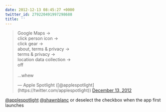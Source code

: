 ```yaml
---
date: 2012-12-13 08:45:27 +0000
twitter_id: 279220491997298688
title: ''
---
```


<blockquote class="twitter-tweet"><p lang="en" dir="ltr">Google Maps -&gt; <br>click person icon -&gt; <br>click gear -&gt; <br>about, terms &amp; privacy -&gt; <br>terms &amp; privacy -&gt; <br>location data collection -&gt; <br>off<br><br>…whew</p>&mdash; Apple Spotlight ([@applespotlight](https://twitter.com/applespotlight)) <a href="https://twitter.com/applespotlight/status/279103370944466944?ref_src=twsrc%5Etfw">December 13, 2012</a></blockquote>
<script async src="https://platform.twitter.com/widgets.js" charset="utf-8"></script>

[@applespotlight](https://twitter.com/applespotlight) [@shawnblanc](https://twitter.com/shawnblanc) or deselect the checkbox when the app first launches
